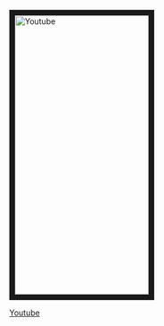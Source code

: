 <a href="http://www.youtube.com/watch?feature=player_embedded&v=I3iG2BoWNFc?si=mfWqWljZwRNJmqdZ" target="_blank"><img src="http://img.youtube.com/vi/I3iG2BoWNFc?si=mfWqWljZwRNJmqdZ/0.jpg" 
alt="Youtube" width="240" height="500" border="10" /></a>

[Youtube](https://youtu.be/I3iG2BoWNFc?si=mfWqWljZwRNJmqdZ "Linux users")
